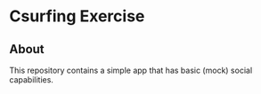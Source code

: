 # Csurfing Exercise

## About

This repository contains a simple app that has basic (mock) social capabilities.